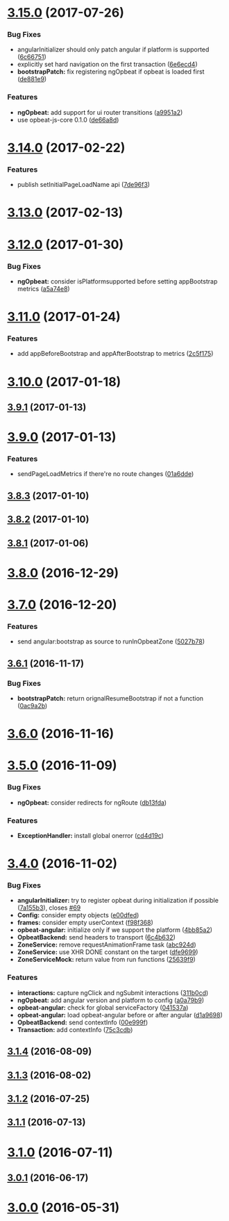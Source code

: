 <a name="3.15.0"></a>
# [3.15.0](https://github.com/opbeat/opbeat-angular/compare/v3.14.0...v3.15.0) (2017-07-26)


### Bug Fixes

* angularInitializer should only patch angular if platform is supported ([6c66751](https://github.com/opbeat/opbeat-angular/commit/6c66751))
* explicitly set hard navigation on the first transaction ([6e6ecd4](https://github.com/opbeat/opbeat-angular/commit/6e6ecd4))
* **bootstrapPatch:** fix registering ngOpbeat if opbeat is loaded first ([de881e9](https://github.com/opbeat/opbeat-angular/commit/de881e9))


### Features

* **ngOpbeat:** add support for ui router transitions ([a9951a2](https://github.com/opbeat/opbeat-angular/commit/a9951a2))
* use opbeat-js-core 0.1.0 ([de66a8d](https://github.com/opbeat/opbeat-angular/commit/de66a8d))



<a name="3.14.0"></a>
# [3.14.0](https://github.com/opbeat/opbeat-angular/compare/v3.13.0...v3.14.0) (2017-02-22)


### Features

* publish setInitialPageLoadName api ([7de96f3](https://github.com/opbeat/opbeat-angular/commit/7de96f3))



<a name="3.13.0"></a>
# [3.13.0](https://github.com/opbeat/opbeat-angular/compare/3.12.0...v3.13.0) (2017-02-13)



<a name="3.12.0"></a>
# [3.12.0](https://github.com/opbeat/opbeat-angular/compare/v3.11.0...3.12.0) (2017-01-30)


### Bug Fixes

* **ngOpbeat:** consider isPlatformsupported before setting appBootstrap metrics ([a5a74e8](https://github.com/opbeat/opbeat-angular/commit/a5a74e8))



<a name="3.11.0"></a>
# [3.11.0](https://github.com/opbeat/opbeat-angular/compare/v3.10.0...v3.11.0) (2017-01-24)


### Features

* add appBeforeBootstrap and appAfterBootstrap to metrics ([2c5f175](https://github.com/opbeat/opbeat-angular/commit/2c5f175))



<a name="3.10.0"></a>
# [3.10.0](https://github.com/opbeat/opbeat-angular/compare/v3.9.1...v3.10.0) (2017-01-18)



<a name="3.9.1"></a>
## [3.9.1](https://github.com/opbeat/opbeat-angular/compare/v3.9.0...v3.9.1) (2017-01-13)



<a name="3.9.0"></a>
# [3.9.0](https://github.com/opbeat/opbeat-angular/compare/v3.8.3...v3.9.0) (2017-01-13)


### Features

* sendPageLoadMetrics if there're no route changes ([01a6dde](https://github.com/opbeat/opbeat-angular/commit/01a6dde))



<a name="3.8.3"></a>
## [3.8.3](https://github.com/opbeat/opbeat-angular/compare/v3.8.2...v3.8.3) (2017-01-10)



<a name="3.8.2"></a>
## [3.8.2](https://github.com/opbeat/opbeat-angular/compare/v3.8.1...v3.8.2) (2017-01-10)



<a name="3.8.1"></a>
## [3.8.1](https://github.com/opbeat/opbeat-angular/compare/v3.8.0...v3.8.1) (2017-01-06)



<a name="3.8.0"></a>
# [3.8.0](https://github.com/opbeat/opbeat-angular/compare/v3.7.0...v3.8.0) (2016-12-29)



<a name="3.7.0"></a>
# [3.7.0](https://github.com/opbeat/opbeat-angular/compare/v3.6.1...v3.7.0) (2016-12-20)


### Features

* send angular:bootstrap as source to runInOpbeatZone ([5027b78](https://github.com/opbeat/opbeat-angular/commit/5027b78))



<a name="3.6.1"></a>
## [3.6.1](https://github.com/opbeat/opbeat-angular/compare/v3.6.0...v3.6.1) (2016-11-17)


### Bug Fixes

* **bootstrapPatch:** return orignalResumeBootstrap if not a function ([0ac9a2b](https://github.com/opbeat/opbeat-angular/commit/0ac9a2b))



<a name="3.6.0"></a>
# [3.6.0](https://github.com/opbeat/opbeat-angular/compare/v3.5.0...v3.6.0) (2016-11-16)



<a name="3.5.0"></a>
# [3.5.0](https://github.com/opbeat/opbeat-angular/compare/v3.4.0...v3.5.0) (2016-11-09)


### Bug Fixes

* **ngOpbeat:** consider redirects for ngRoute ([db13fda](https://github.com/opbeat/opbeat-angular/commit/db13fda))


### Features

* **ExceptionHandler:** install global onerror ([cd4d19c](https://github.com/opbeat/opbeat-angular/commit/cd4d19c))



<a name="3.4.0"></a>
# [3.4.0](https://github.com/opbeat/opbeat-angular/compare/v3.1.4...v3.4.0) (2016-11-02)


### Bug Fixes

* **angularInitializer:** try to register opbeat during initialization if possible ([7a155b3](https://github.com/opbeat/opbeat-angular/commit/7a155b3)), closes [#69](https://github.com/opbeat/opbeat-angular/issues/69)
* **Config:** consider empty objects ([e00dfed](https://github.com/opbeat/opbeat-angular/commit/e00dfed))
* **frames:** consider empty userContext ([f98f368](https://github.com/opbeat/opbeat-angular/commit/f98f368))
* **opbeat-angular:** initialize only if we support the platform ([4bb85a2](https://github.com/opbeat/opbeat-angular/commit/4bb85a2))
* **OpbeatBackend:** send headers to transport ([6c4b632](https://github.com/opbeat/opbeat-angular/commit/6c4b632))
* **ZoneService:** remove requestAnimationFrame task ([abc924d](https://github.com/opbeat/opbeat-angular/commit/abc924d))
* **ZoneService:** use XHR DONE constant on the target ([dfe9699](https://github.com/opbeat/opbeat-angular/commit/dfe9699))
* **ZoneServiceMock:** return value from run functions ([25639f9](https://github.com/opbeat/opbeat-angular/commit/25639f9))


### Features

* **interactions:** capture ngClick and ngSubmit interactions ([311b0cd](https://github.com/opbeat/opbeat-angular/commit/311b0cd))
* **ngOpbeat:** add angular version and platform to config ([a0a79b9](https://github.com/opbeat/opbeat-angular/commit/a0a79b9))
* **opbeat-angular:** check for global serviceFactory ([041537a](https://github.com/opbeat/opbeat-angular/commit/041537a))
* **opbeat-angular:** load opbeat-angular before or after angular ([d1a9698](https://github.com/opbeat/opbeat-angular/commit/d1a9698))
* **OpbeatBackend:** send contextInfo ([00e999f](https://github.com/opbeat/opbeat-angular/commit/00e999f))
* **Transaction:** add contextInfo ([75c3cdb](https://github.com/opbeat/opbeat-angular/commit/75c3cdb))



<a name="3.1.4"></a>
## [3.1.4](https://github.com/opbeat/opbeat-angular/compare/v3.1.3...v3.1.4) (2016-08-09)



<a name="3.1.3"></a>
## [3.1.3](https://github.com/opbeat/opbeat-angular/compare/v3.1.2...v3.1.3) (2016-08-02)



<a name="3.1.2"></a>
## [3.1.2](https://github.com/opbeat/opbeat-angular/compare/v3.1.1...v3.1.2) (2016-07-25)



<a name="3.1.1"></a>
## [3.1.1](https://github.com/opbeat/opbeat-angular/compare/v3.1.0...v3.1.1) (2016-07-13)



<a name="3.1.0"></a>
# [3.1.0](https://github.com/opbeat/opbeat-angular/compare/v3.0.1...v3.1.0) (2016-07-11)



<a name="3.0.1"></a>
## [3.0.1](https://github.com/opbeat/opbeat-angular/compare/v3.0.0...v3.0.1) (2016-06-17)



<a name="3.0.0"></a>
# [3.0.0](https://github.com/opbeat/opbeat-angular/compare/v2.1.8...v3.0.0) (2016-05-31)
